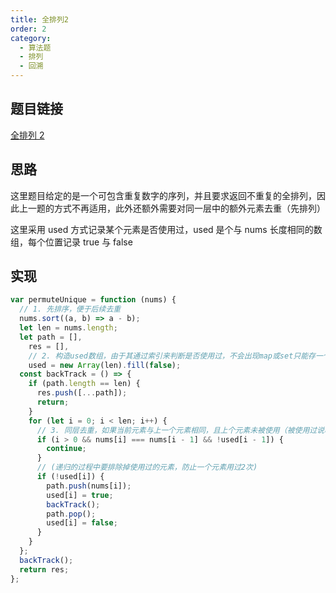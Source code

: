 ```yaml
---
title: 全排列2
order: 2
category:
  - 算法题
  - 排列
  - 回溯
---
```


## 题目链接

[全排列 2](https://leetcode.cn/problems/permutations-ii/)

## 思路

这里题目给定的是一个可包含重复数字的序列，并且要求返回不重复的全排列，因此上一题的方式不再适用，此外还额外需要对同一层中的额外元素去重（先排列）

这里采用 used 方式记录某个元素是否使用过，used 是个与 nums 长度相同的数组，每个位置记录 true 与 false

## 实现

```js
var permuteUnique = function (nums) {
  // 1. 先排序，便于后续去重
  nums.sort((a, b) => a - b);
  let len = nums.length;
  let path = [],
    res = [],
    // 2. 构造used数组，由于其通过索引来判断是否使用过，不会出现map或set只能存一个值的情况
    used = new Array(len).fill(false);
  const backTrack = () => {
    if (path.length == len) {
      res.push([...path]);
      return;
    }
    for (let i = 0; i < len; i++) {
      // 3. 同层去重，如果当前元素与上一个元素相同，且上个元素未被使用（被使用过说明在递归的过程中，是可以重复的）
      if (i > 0 && nums[i] === nums[i - 1] && !used[i - 1]) {
        continue;
      }
      // (递归的过程中要排除掉使用过的元素，防止一个元素用过2次)
      if (!used[i]) {
        path.push(nums[i]);
        used[i] = true;
        backTrack();
        path.pop();
        used[i] = false;
      }
    }
  };
  backTrack();
  return res;
};
```
